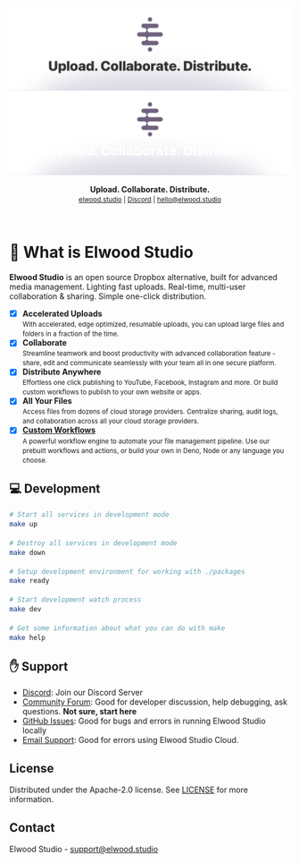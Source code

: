 <p align="center">
<img src="./docs/assets/gh-banner-light.png#gh-light-mode-only">
<img src="./docs/assets/gh-banner-dark.png#gh-dark-mode-only">
</p>

<p align="center">
<b>Upload.
Collaborate.
Distribute.
</b>
<br>
<small>
<a href="https://elwood.studio">elwood.studio</a> | 
<a href="https://discord.gg/ZxWKPeABNG">Discord</a> |
<a href="mailto:hello@elwood.studio">hello@elwood.studio</a>
</small>
</p>

<p>&nbsp;</p>

# 🚀 What is Elwood Studio

**Elwood Studio** is an open source Dropbox alternative, built for advanced media management. Lighting fast uploads. Real-time, multi-user collaboration & sharing. Simple one-click distribution.

- [x] **Accelerated Uploads** <br/><small>With accelerated, edge optimized, resumable uploads, you can upload large files and folders in a fraction of the time.</small>
- [x] **Collaborate** <br/><small>Streamline teamwork and boost productivity with advanced collaboration feature - share, edit and communicate seamlessly with your team all in one secure platform.</small>
- [x] **Distribute Anywhere** <br/><small>Effortless one click publishing to YouTube, Facebook, Instagram and more. Or build custom workflows to publish to your own website or apps.</small>
- [x] **All Your Files** <br/><small>Access files from dozens of cloud storage providers. Centralize sharing, audit logs, and collaboration across all your cloud storage providers.</small>
- [x] [**Custom Workflows**](./packages/workflow/) <br/><small>A powerful workflow engine to automate your file management pipeline. Use our prebuilt workflows and actions, or build your own in Deno, Node or any language you choose.</small>

## 💻 Development

```bash
# Start all services in development mode
make up

# Destroy all services in development mode
make down

# Setup development environment for working with ./packages
make ready

# Start development watch process
make dev

# Get some information about what you can do with make
make help
```

## :raised_hand: Support

- [Discord](https://discord.gg/ZxWKPeABNG): Join our Discord Server
- [Community Forum](https://github.com/elwood-studio/studio/discussions): Good for developer discussion, help debugging, ask questions. **Not sure, start here**
- [GitHub Issues](https://github.com/elwood-studio/studio/issues): Good for bugs and errors in running Elwood Studio locally
- [Email Support](mailto:support@elwood.studio): Good for errors using Elwood Studio Cloud.

## License

Distributed under the Apache-2.0 license. See [LICENSE](LICENSE) for more information.

## Contact

Elwood Studio - [support@elwood.studio](mailto:support@elwood.studio)
